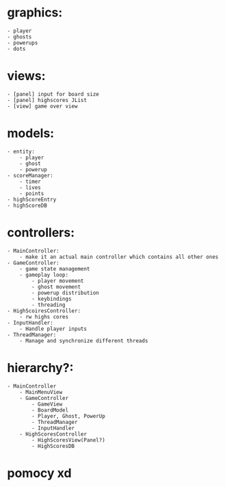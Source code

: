 # graphics:
    - player
    - ghosts
    - powerups
    - dots

# views:
    - [panel] input for board size
    - [panel] highscores JList
    - [view] game over view

# models:
    - entity:
        - player
        - ghost
        - powerup
    - scoreManager:
        - timer
        - lives
        - points
    - highScoreEntry
    - highScoreDB

# controllers:
    - MainController:
        - make it an actual main controller which contains all other ones
    - GameController:
        - game state management
        - gameplay loop:
            - player movement
            - ghost movement
            - powerup distribution
            - keybindings
            - threading
    - HighScoiresController:
        - rw highs cores
    - InputHandler:
        - Handle player inputs
    - ThreadManager:
        - Manage and synchronize different threads

# hierarchy?:
    - MainController
        - MainMenuView
        - GameController
            - GameView
            - BoardModel
            - Player, Ghost, PowerUp
            - ThreadManager
            - InputHandler
        - HighScoresController
            - HighScoresView(Panel?)
            - HighScoresDB

# pomocy xd